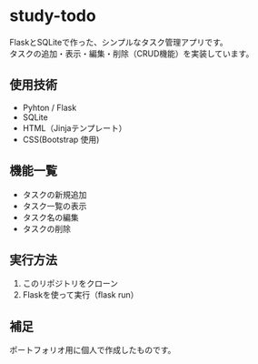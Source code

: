 # study-todo

FlaskとSQLiteで作った、シンプルなタスク管理アプリです。  
タスクの追加・表示・編集・削除（CRUD機能）を実装しています。

## 使用技術
- Pyhton / Flask
- SQLite
- HTML（Jinjaテンプレート）
- CSS(Bootstrap 使用)

## 機能一覧
- タスクの新規追加
- タスク一覧の表示
- タスク名の編集
- タスクの削除

## 実行方法
1. このリポジトリをクローン
2. Flaskを使って実行（flask run）

## 補足
ポートフォリオ用に個人で作成したものです。

